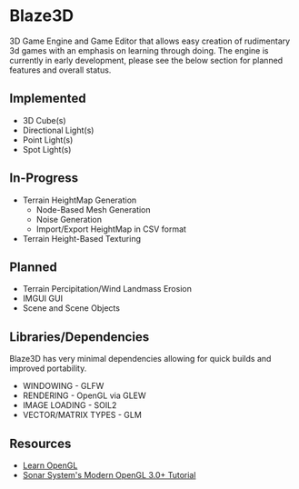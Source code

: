 # Blaze3D
3D Game Engine and Game Editor that allows easy creation of rudimentary 3d games with an emphasis on learning through doing. The engine is currently in early development, please see the below section for planned features and overall status.

## Implemented
- 3D Cube(s)
- Directional Light(s)
- Point Light(s)
- Spot Light(s)

## In-Progress
- Terrain HeightMap Generation
  - Node-Based Mesh Generation
  - Noise Generation
  - Import/Export HeightMap in CSV format
- Terrain Height-Based Texturing

## Planned
- Terrain Percipitation/Wind Landmass Erosion
- IMGUI GUI
- Scene and Scene Objects

## Libraries/Dependencies
Blaze3D has very minimal dependencies allowing for quick builds and improved portability.
- WINDOWING - GLFW
- RENDERING - OpenGL via GLEW
- IMAGE LOADING - SOIL2
- VECTOR/MATRIX TYPES - GLM

## Resources
- <a href="https://learnopengl.com">Learn OpenGL</a>
- <a href="https://github.com/SonarSystems/Modern-OpenGL-Tutorials">Sonar System's Modern OpenGL 3.0+ Tutorial</a>
